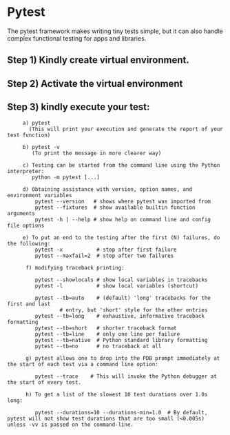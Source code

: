 # Pytest

The pytest framework makes writing tiny tests simple, but it can also handle complex functional testing for apps and libraries.


## Step 1) Kindly create virtual environment.

## Step 2) Activate the virtual environment

## Step 3) kindly execute your test:
         a) pytest 
           (This will print your execution and generate the report of your test function)
          
         b) pytest -v 
            (To print the message in more clearer way)
         
         c) Testing can be started from the command line using the Python interpreter:
            python -m pytest [...]
            
         d) Obtaining assistance with version, option names, and environment variables
             pytest --version   # shows where pytest was imported from
             pytest --fixtures  # show available builtin function arguments
             pytest -h | --help # show help on command line and config file options
            
         e) To put an end to the testing after the first (N) failures, do the following:
             pytest -x           # stop after first failure
             pytest --maxfail=2  # stop after two failures  
             
          f) modifying traceback printing:
             
             pytest --showlocals # show local variables in tracebacks
             pytest -l           # show local variables (shortcut)

             pytest --tb=auto    # (default) 'long' tracebacks for the first and last
                     # entry, but 'short' style for the other entries
             pytest --tb=long    # exhaustive, informative traceback formatting
             pytest --tb=short   # shorter traceback format
             pytest --tb=line    # only one line per failure
             pytest --tb=native  # Python standard library formatting
             pytest --tb=no      # no traceback at all
             
          g) pytest allows one to drop into the PDB prompt immediately at the start of each test via a command line option:
             
             pytest --trace    # This will invoke the Python debugger at the start of every test.
             
          h) To get a list of the slowest 10 test durations over 1.0s long:
             
             pytest --durations=10 --durations-min=1.0  # By default, pytest will not show test durations that are too small (<0.005s) unless -vv is passed on the command-line.
